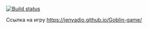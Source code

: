 [![Build status](https://ci.appveyor.com/api/projects/status/6u0bsaq1xy86digi?svg=true)](https://ci.appveyor.com/project/Jenyadio/goblin-game)

Ссылка на игру 
https://jenyadio.github.io/Goblin-game/